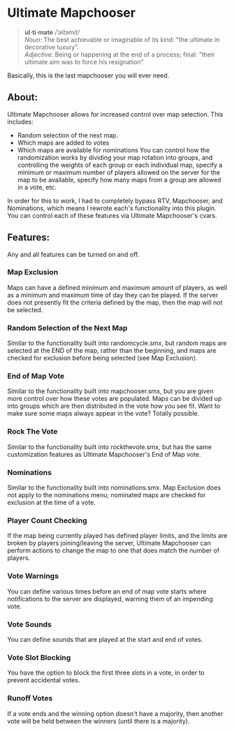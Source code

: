 # Ultimate Mapchooser

> <b>ul·ti·mate</b>  _/ˈəltəmit/_  
> _Noun_: The best achievable or imaginable of its kind: "the ultimate in decorative luxury".  
> _Adjective_: Being or happening at the end of a process; final: "their ultimate aim was to force his resignation"

Basically, this is the last mapchooser you will ever need.

## About:
Ultimate Mapchooser allows for increased control over map selection. This includes:
  * Random selection of the next map.
  * Which maps are added to votes
  * Which maps are available for nominations
You can control how the randomization works by dividing your map rotation into groups, and controlling the weights of each group or each individual map, specify a minimum or maximum number of players allowed on the server for the map to be available, specify how many maps from a group are allowed in a vote, etc.
 
In order for this to work, I had to completely bypass RTV, Mapchooser, and Nominations, which means I rewrote each's functionality into this plugin. You can control each of these features via Ultimate Mapchooser's cvars.


## Features:
Any and all features can be turned on and off.

### Map Exclusion
  Maps can have a defined minimum and maximum amount of players, as well as a minimum and maximum time of day they can be played. If the server does not presently fit the criteria defined by the map, then the map will not be selected.


### Random Selection of the Next Map
  Similar to the functionality built into randomcycle.smx, but random maps are selected at the END of the map, rather than the beginning, and maps are checked for exclusion before being selected (see Map Exclusion).


### End of Map Vote
  Similar to the functionality built into mapchooser.smx, but you are given more control over how these votes are populated. Maps can be divided up into groups which are then distributed in the vote how you see fit. Want to make sure some maps always appear in the vote? Totally possible.


### Rock The Vote
  Similar to the functionality built into rockthevote.smx, but has the same customization features as Ultimate Mapchooser's End of Map vote.


### Nominations
  Similar to the functionality built into nominations.smx. Map Exclusion does not apply to the nominations menu; nominated maps are checked for exclusion at the time of a vote.


### Player Count Checking
  If the map being currently played has defined player limits, and the limits are broken by players joining/leaving the server, Ultimate Mapchooser can perform actions to change the map to one that does match the number of players.


### Vote Warnings
  You can define various times before an end of map vote starts where notifications to the server are displayed, warning them of an impending vote.


### Vote Sounds
  You can define sounds that are played at the start and end of votes.


### Vote Slot Blocking
  You have the option to block the first three slots in a vote, in order to prevent accidental votes.


### Runoff Votes
  If a vote ends and the winning option doesn't have a majority, then another vote will be held between the winners (until there is a majority).
